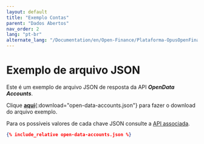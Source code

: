 ```yaml
---
layout: default
title: "Exemplo Contas"
parent: "Dados Abertos"
nav_order: 2
lang: "pt-br"
alternate_lang: "/Documentation/en/Open-Finance/Plataforma-OpusOpenFinance/Integração/apis-dados-abertos/DadosAbertos-Accounts/"
---
```


# Exemplo de arquivo JSON

Este é um exemplo de arquivo JSON de resposta da API ***OpenData Accounts***.

Clique [**aqui**](open-data-accounts.json){:download="open-data-accounts.json"} para fazer o download do arquivo exemplo.

Para os possíveis valores de cada chave JSON consulte a [API associada][Link-API].

```json
{% include_relative open-data-accounts.json %}
```

[Link-API]: ../../../../swagger-ui/index.html?api=open-data-accounts
